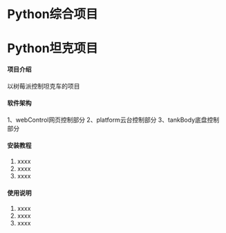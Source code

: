 # Python综合项目


# Python坦克项目

#### 项目介绍
以树莓派控制坦克车的项目

#### 软件架构
1、webControl网页控制部分
2、platform云台控制部分
3、tankBody底盘控制部分


#### 安装教程

1. xxxx
2. xxxx
3. xxxx

#### 使用说明

1. xxxx
2. xxxx
3. xxxx

